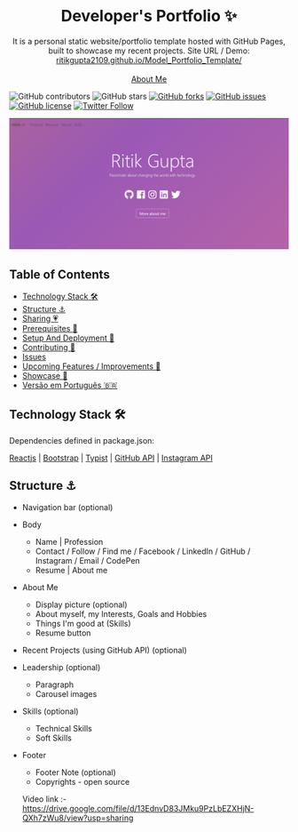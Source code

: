 <!-- PROJECT LOGO -->
<br />
<p align="center">
  <h1 align="center">Developer's Portfolio ✨</h1>

  <p align="center">
    It is a personal static website/portfolio template hosted with GitHub Pages, built to showcase my recent projects. Site URL / Demo: 
    <a href="https://ritikgupta2109.github.io/Model_Portfolio_Template/">ritikgupta2109.github.io/Model_Portfolio_Template/</a>
    <br />
    <br />
    <a href="https://ritikgupta2109.github.io/Model_Portfolio_Template/">About Me</a>
  </p>
</p>

![GitHub contributors](https://img.shields.io/github/contributors/ritikgupta2109/Model_Portfolio_Template?color=ffcc66&style=for-the-badge)
![GitHub stars](https://img.shields.io/github/stars/ritikgupta2109/Model_Portfolio_Template?color=ffcc66&style=for-the-badge)
[![GitHub forks](https://img.shields.io/github/forks/ritikgupta2109/Model_Portfolio_Template?style=for-the-badge)](https://github.com/ritikgupta2109/Model_Portfolio_Template)
[![GitHub issues](https://img.shields.io/github/issues/ritikgupta2109/Model_Portfolio_Template?color=ffcc66&style=for-the-badge)](https://github.com/ritikgupta2109/Model_Portfolio_Template)
[![GitHub license](https://img.shields.io/github/license/ritikgupta2109/Model_Portfolio_Template?style=for-the-badge)](https://github.com/ritikgupta2109/Model_Portfolio_Template/blob/master/LICENSE)
[![Twitter Follow](https://img.shields.io/twitter/follow/ritikgupta2109?color=ffcc66&logo=twitter&logoColor=ffffff&style=for-the-badge)](https://twitter.com/ritikgupta2109)

[![Site preview](/public/social-image.png)](https://ritikgupta2109.github.io/Model_Portfolio_Template/)

## Table of Contents

- [Technology Stack 🛠️](#technology-stack-)
- [Structure ⚓](#structure-)
- [Sharing 💗](#sharing-)
- [Prerequisites 🍪](#prerequisites-)
- [Setup And Deployment 🔧](#setup-and-deployment-)
- [Contributing 🙌](#contributing-)
- [Issues](#issues)
- [Upcoming Features / Improvements 🔗](#upcoming-features-/-improvements-)
- [Showcase 🚀](#showcase-)
- [Versão em Português :brazil:](#versao-em-portugues-)

## Technology Stack 🛠️

Dependencies defined in package.json:

[Reactjs](https://reactjs.org/)
| [Bootstrap](https://getbootstrap.com/)
| [Typist](https://github.com/jstejada/react-typist)
| [GitHub API](https://developer.github.com/v3/repos/)
| [Instagram API](https://www.instagram.com/developer/embedding/)

## Structure ⚓

- Navigation bar (optional)
- Body
  - Name | Profession
  - Contact / Follow / Find me / Facebook / LinkedIn / GitHub / Instagram / Email / CodePen
  - Resume | About me
- About Me
  - Display picture (optional)
  - About myself, my Interests, Goals and Hobbies
  - Things I'm good at (Skills)
  - Resume button
- Recent Projects (using GitHub API) (optional)
- Leadership (optional)
  - Paragraph
  - Carousel images
- Skills (optional)
  - Technical Skills
  - Soft Skills
- Footer
  - Footer Note (optional)
  - Copyrights - open source
  
  Video link :-  https://drive.google.com/file/d/13EdnvD83JMku9PzLbEZXHjN-QXh7zWu8/view?usp=sharing

